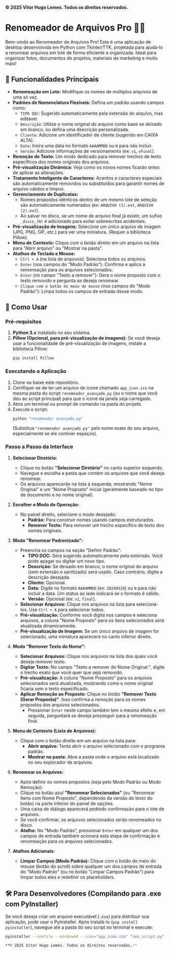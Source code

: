 **© 2025 Vitor Hugo Lemes. Todos os direitos reservados.**

# Renomeador de Arquivos Pro 📁✨

Bem-vindo ao Renomeador de Arquivos Pro! Esta é uma aplicação de desktop desenvolvida em Python com Tkinter/TTK, projetada para ajudá-lo a renomear arquivos em lote de forma eficiente e organizada. Ideal para organizar fotos, documentos de projetos, materiais de marketing e muito mais!

## 🌟 Funcionalidades Principais

* **Renomeação em Lote:** Modifique os nomes de múltiplos arquivos de uma só vez.
* **Padrões de Nomenclatura Flexíveis:** Defina um padrão usando campos como:
    * `TIPO DOC`: Sugerido automaticamente pela extensão do arquivo, mas editável.
    * `Descrição`: Utilize o nome original do arquivo como base se deixado em branco, ou defina uma descrição personalizada.
    * `Cliente`: Adicione um identificador de cliente (sugerido em CAIXA ALTA).
    * `Data`: Insira uma data no formato `AAAAMMDD` ou `N` para não incluir.
    * `Versão`: Adicione informações de versionamento (ex: `v1`, `vFinal`).
* **Remoção de Texto:** Um modo dedicado para remover trechos de texto específicos dos nomes originais dos arquivos.
* **Pré-visualização Dinâmica:** Veja como os novos nomes ficarão *antes* de aplicar as alterações.
* **Tratamento Inteligente de Caracteres:** Acentos e caracteres especiais são automaticamente removidos ou substituídos para garantir nomes de arquivo válidos e limpos.
* **Gerenciamento de Duplicatas:**
    * Nomes propostos idênticos dentro de um mesmo lote de seleção são automaticamente numerados (ex: `ARQUIVO (1).ext`, `ARQUIVO (2).ext`).
    * Ao salvar no disco, se um nome de arquivo final já existir, um sufixo `_disco_(N)` é adicionado para evitar sobrescritas acidentais.
* **Pré-visualização de Imagens:** Selecione um único arquivo de imagem (JPG, PNG, GIF, etc.) para ver uma miniatura. (Requer a biblioteca Pillow).
* **Menu de Contexto:** Clique com o botão direito em um arquivo na lista para "Abrir arquivo" ou "Mostrar na pasta".
* **Atalhos de Teclado e Mouse:**
    * `Ctrl + A` (na lista de arquivos): Seleciona todos os arquivos.
    * `Enter` (nos campos do "Modo Padrão"): Confirma e aplica a renomeação para os arquivos selecionados.
    * `Enter` (no campo "Texto a remover"): Gera o nome proposto com o texto removido e pergunta se deseja renomear.
    * `Clique com o botão do meio do mouse` (nos campos do "Modo Padrão"): Limpa todos os campos de entrada desse modo.

## 🚀 Como Usar

### Pré-requisitos

1.  **Python 3.x** instalado no seu sistema.
2.  **Pillow (Opcional, para pré-visualização de imagens):** Se você deseja usar a funcionalidade de pré-visualização de imagens, instale a biblioteca Pillow:
    ```bash
    pip install Pillow
    ```

### Executando a Aplicação

1.  Clone ou baixe este repositório.
2.  Certifique-se de ter um arquivo de ícone chamado `app_icon.ico` na mesma pasta do script `renomeador_avançado.py` (ou o nome que você deu ao script principal) para que o ícone da janela seja carregado.
3.  Abra um terminal ou prompt de comando na pasta do projeto.
4.  Execute o script:
    ```bash
    python "renomeador avançado.py"
    ```
    (Substitua `"renomeador avançado.py"` pelo nome exato do seu arquivo, especialmente se ele contiver espaços).

### Passo a Passo da Interface

1.  **Selecionar Diretório:**
    * Clique no botão **"Selecionar Diretório"** no canto superior esquerdo.
    * Navegue e escolha a pasta que contém os arquivos que você deseja renomear.
    * Os arquivos aparecerão na lista à esquerda, mostrando "Nome Original" e um "Nome Proposto" inicial (geralmente baseado no tipo de documento e no nome original).

2.  **Escolher o Modo de Operação:**
    * No painel direito, selecione o modo desejado:
        * **Padrão:** Para construir nomes usando campos estruturados.
        * **Remover Texto:** Para remover um trecho específico de texto dos nomes originais.

3.  **Modo "Renomear Padronizado":**
    * Preencha os campos na seção "Definir Padrão":
        * **TIPO DOC:** Será sugerido automaticamente pela extensão. Você pode apagar ou digitar um novo tipo.
        * **Descrição:** Se deixado em branco, o nome original do arquivo (sem extensão e sanitizado) será usado. Caso contrário, digite a descrição desejada.
        * **Cliente:** Opcional.
        * **Data:** Digite no formato `AAAAMMDD` (ex: `20240529`) ou `N` para não incluir a data. Um status ao lado indicará se o formato é válido.
        * **Versão:** Opcional (ex: `v1`, `final`).
    * **Selecionar Arquivos:** Clique nos arquivos na lista para selecioná-los. Use `Ctrl + A` para selecionar todos.
    * **Pré-visualização:** Conforme você digita nos campos e seleciona arquivos, a coluna "Nome Proposto" para os itens selecionados será atualizada dinamicamente.
    * **Pré-visualização de Imagem:** Se um único arquivo de imagem for selecionado, uma miniatura aparecerá no canto inferior direito.

4.  **Modo "Remover Texto do Nome":**
    * **Selecionar Arquivos:** Clique nos arquivos na lista dos quais você deseja remover texto.
    * **Digitar Texto:** No campo "Texto a remover do Nome Original:", digite o trecho exato que você quer que seja removido.
    * **Pré-visualização:** A coluna "Nome Proposto" para os arquivos selecionados será atualizada, mostrando como o nome original ficaria sem o texto especificado.
    * **Aplicar Remoção ao Proposto:** Clique no botão **"Remover Texto (Gerar Proposto)"**. Isso confirma a remoção para os nomes propostos dos arquivos selecionados.
        * Pressionar `Enter` neste campo também tem o mesmo efeito e, em seguida, perguntará se deseja prosseguir para a renomeação final.

5.  **Menu de Contexto (Lista de Arquivos):**
    * Clique com o botão direito em um arquivo na lista para:
        * **Abrir arquivo:** Tenta abrir o arquivo selecionado com o programa padrão.
        * **Mostrar na pasta:** Abre a pasta onde o arquivo está localizado no seu explorador de arquivos.

6.  **Renomear os Arquivos:**
    * Após definir os nomes propostos (seja pelo Modo Padrão ou Modo Remoção):
    * Clique no botão azul **"Renomear Selecionados"** (ou "Renomear Itens com Nome Proposto", dependendo da versão do texto do botão) na parte inferior do painel de opções.
    * Uma caixa de diálogo aparecerá pedindo confirmação para o lote de arquivos.
    * Se você confirmar, os arquivos selecionados serão renomeados no disco.
    * **Atalho:** No "Modo Padrão", pressionar `Enter` em qualquer um dos campos de entrada também acionará esta etapa de confirmação e renomeação para os arquivos selecionados.

7.  **Atalhos Adicionais:**
    * **Limpar Campos (Modo Padrão):** Clique com o botão do meio do mouse (botão do scroll) sobre qualquer um dos campos de entrada do "Modo Padrão" (ou no botão "Limpar Campos Padrão") para limpar todos eles e redefinir os placeholders.

## 🛠️ Para Desenvolvedores (Compilando para .exe com PyInstaller)

Se você deseja criar um arquivo executável (`.exe`) para distribuir sua aplicação, pode usar o PyInstaller. Após instalá-lo (`pip install pyinstaller`), navegue até a pasta do seu script no terminal e execute:

```bash
pyinstaller --onefile --windowed --icon="app_icon.ico" "seu_script.py"´´´

**© 2025 Vitor Hugo Lemes. Todos os direitos reservados.**
